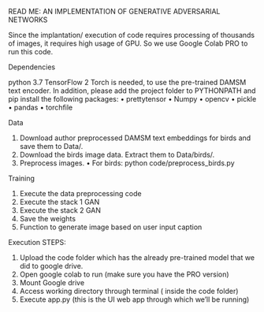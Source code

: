READ ME: AN IMPLEMENTATION OF GENERATIVE ADVERSARIAL NETWORKS

Since the implantation/ execution of code requires processing of thousands of images, it requires high usage of GPU. So we use Google Colab PRO to run this code.

Dependencies

python 3.7
TensorFlow 2
Torch is needed, to use the pre-trained DAMSM text encoder.
In addition, please add the project folder to PYTHONPATH and pip install the following packages:
•	prettytensor
•	Numpy
•	opencv
•	pickle
•	pandas
•	torchfile

Data

1.	Download author preprocessed DAMSM text embeddings for birds and save them to Data/.
2.	Download the birds image data. Extract them to Data/birds/.
3.	Preprocess images.
•	For birds: python code/preprocess_birds.py

Training

1.	Execute the data preprocessing code
2.	Execute the stack 1 GAN
3.	Execute the stack 2 GAN
4.	Save the weights
5.	Function to generate image based on user input caption

Execution STEPS:

1.	Upload the code folder which has the already pre-trained model that we did to google drive.
2.	Open google colab to run (make sure you have the PRO version)
3.	Mount Google drive
4.	Access working directory through terminal ( inside the code folder)
5.	Execute app.py (this is the UI web app through which we’ll be running)
